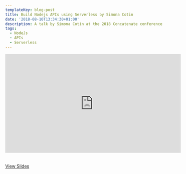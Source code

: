 ```yaml
---
templateKey: blog-post
title: Build Nodejs APIs using Serverless by Simona Cotin
date: '2018-08-10T13:34:30+01:00'
description: A talk by Simona Cotin at the 2018 Concatenate conference
tags:
  - NodeJs
  - APIs
  - Serverless
---
```

<iframe width="560" height="315" src="https://www.youtube.com/embed/YYRd0ja3Hss?rel=0" frameborder="0" allow="autoplay; encrypted-media" allowfullscreen style="margin-bottom:20px"></iframe>



[View Slides](https://slack-files.com/TBNJXD5KR-FC664DTA7-140c81422c)
